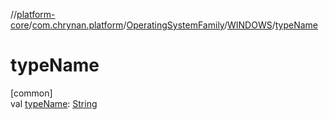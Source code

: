 //[platform-core](../../../../index.md)/[com.chrynan.platform](../../index.md)/[OperatingSystemFamily](../index.md)/[WINDOWS](index.md)/[typeName](type-name.md)

# typeName

[common]\
val [typeName](type-name.md): [String](https://kotlinlang.org/api/latest/jvm/stdlib/kotlin/-string/index.html)
